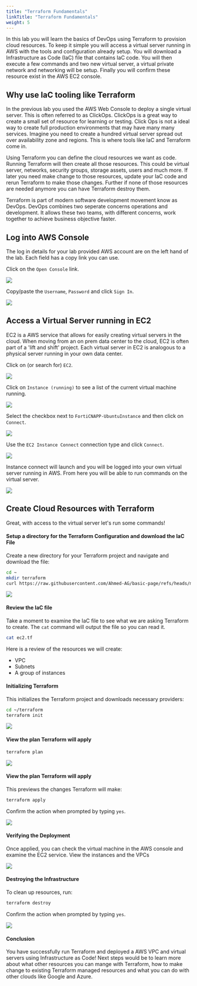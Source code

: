 ```yaml
---
title: "Terraform Fundamentals"
linkTitle: "Terraform Fundamentals"
weight: 5
---
```


In this lab you will learn the basics of DevOps using Terraform to provision cloud resources.  To keep it simple you will access a virtual server running in AWS with the tools and configuration already setup.  You will download a Infrastructure as Code (IaC) file that contains IaC code.  You will then execute a few commands and two new virtual server, a virtual private network and networking will be setup.  Finally you will confirm these resource exist in the AWS EC2 console.

## Why use IaC tooling like Terraform

In the previous lab you used the AWS Web Console to deploy a single virtual server.  This is often referred to as ClickOps.  ClickOps is a great way to create a small set of resource for learning or testing.  Click Ops is not a ideal way to create full production environments that may have many many services.  Imagine you need to create a hundred virtual server spread out over availability zone and regions.  This is where tools like IaC and Terraform come in.

Using Terraform you can define the cloud resources we want as code.  Running Terraform will then create all those resources.  This could be virtual server, networks, security groups, storage assets, users and much more. If later you need make change to those resources, update your IaC code and rerun Terraform to make those changes.  Further if none of those resources are needed anymore you can have Terraform destroy them.

Terraform is part of modern software development movement know as DevOps.  DevOps combines two seperate concerns operations and development.  It allows these two teams, with different concerns, work together to achieve business objective faster.

## Log into AWS Console

The log in details for your lab provided AWS account are on the left hand of the lab.  Each field has a copy link you can use.

Click on the `Open Console` link.

![](img/qwiklabs-lab-details.png)

Copy/paste the `Username`, `Password` and click `Sign In`.

![](img/aws-login.png)

## Access a Virtual Server running in EC2

EC2 is a AWS service that allows for easily creating virtual servers in the cloud.  When moving from an on prem data center to the cloud, EC2 is often part of a 'lift and shift' project.  Each virtual server in EC2 is analogous to a physical server running in your own data center.

Click on (or search for) `EC2`.

![](img/aws-console-us-east-1.png)

Click on `Instance (running)` to see a list of the current virtual machine running.

![](img/aws-ec2-default.png)

Select the checkbox next to `FortiCNAPP-UbuntuInstance` and then click on `Connect`.

![](img/aws-ec2-select-vm.png)

Use the `EC2 Instance Connect` connection type and click `Connect`.

![](img/aws-ec2-instance-connect.png)

Instance connect will launch and you will be logged into your own virtual server running in AWS.  From here you will be able to run commands on the virtual server.

![](img/ec2-instance-connect-terminal.png)

## Create Cloud Resources with Terraform

Great, with access to the virtual server let's run some commands!

#### Setup a directory for the Terraform Configuration and download the IaC File

Create a new directory for your Terraform project and navigate and download the file:

```bash
cd ~
mkdir terraform
curl https://raw.githubusercontent.com/Ahmed-AG/basic-page/refs/heads/main/ec2.tf > ec2.tf
```

![](img/ec2-create-download-terraform.png)

#### Review the IaC file

Take a moment to examine the IaC file to see what we are asking Terraform to create. The `cat` command will output the file so you can read it.

```bash
cat ec2.tf
```

Here is a review of the resources we will create:
- VPC
- Subnets
- A group of instances

#### Initializing Terraform 

This initializes the Terraform project and downloads necessary providers:

```bash
cd ~/terraform
terraform init
```

![](img/ec2-init-terraform.png)

#### View the plan Terraform will apply

```bash
terraform plan
```

![](img/ec2-terraform-plan.png)

#### View the plan Terraform will apply

This previews the changes Terraform will make:

```bash
terraform apply
```

Confirm the action when prompted by typing `yes`.

![](img/ec2-terrafrom-apply.png)

#### Verifying the Deployment

Once applied, you can check the virtual machine in the AWS console and examine the EC2 service. View the instances and the VPCs

![](img/ec2-review-instances.png)

#### Destroying the Infrastructure

To clean up resources, run:

```bash
terraform destroy
```
Confirm the action when prompted by typing `yes`.

![](img/ec2-terraform-destroy.png)

#### Conclusion
You have successfully run Terraform and deployed a AWS VPC and virtual servers using Infrastructure as Code! Next steps would be to learn more about what other resources you can mange with Terraform, how to make change to existing Terraform managed resources and what you can do with other clouds like Google and Azure.